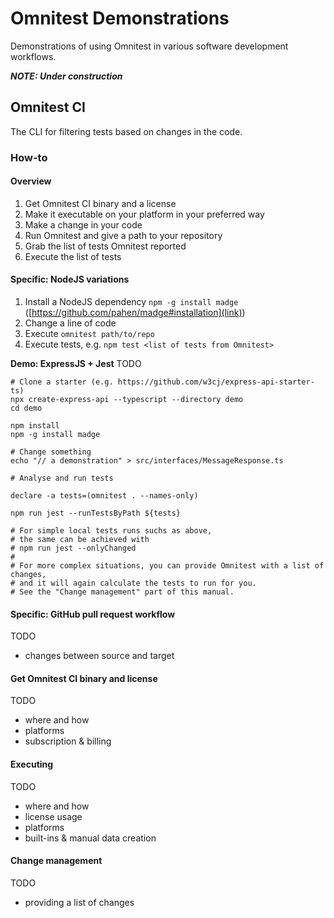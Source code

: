 # Omnitest Demonstrations
Demonstrations of using Omnitest in various software development workflows.

***NOTE: Under construction***

## Omnitest CI
The CLI for filtering tests based on changes in the code.

### How-to

#### Overview
1. Get Omnitest CI binary and a license
2. Make it executable on your platform in your preferred way
3. Make a change in your code
4. Run Omnitest and give a path to your repository
5. Grab the list of tests Omnitest reported
6. Execute the list of tests

#### Specific: NodeJS variations
1. Install a NodeJS dependency `npm -g install madge` ([https://github.com/pahen/madge#installation](link))
2. Change a line of code
3. Execute `omnitest path/to/repo`
4. Execute tests, e.g. `npm test <list of tests from Omnitest>`

**Demo: ExpressJS + Jest**
TODO
```
# Clone a starter (e.g. https://github.com/w3cj/express-api-starter-ts)
npx create-express-api --typescript --directory demo
cd demo

npm install
npm -g install madge

# Change something
echo "// a demonstration" > src/interfaces/MessageResponse.ts

# Analyse and run tests

declare -a tests=(omnitest . --names-only)

npm run jest --runTestsByPath ${tests}

# For simple local tests runs suchs as above,
# the same can be achieved with
# npm run jest --onlyChanged
#
# For more complex situations, you can provide Omnitest with a list of changes,
# and it will again calculate the tests to run for you.
# See the "Change management" part of this manual.
```


#### Specific: GitHub pull request workflow
TODO
- changes between source and target


#### Get Omnitest CI binary and license
TODO
- where and how
- platforms
- subscription & billing

#### Executing
TODO
- where and how
- license usage
- platforms
- built-ins & manual data creation

#### Change management
TODO
- providing a list of changes
